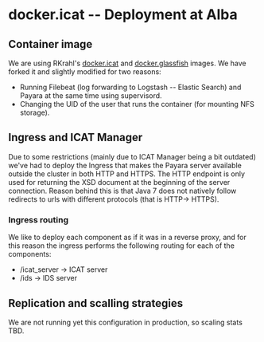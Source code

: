 # docker.icat -- Deployment at Alba

## Container image

We are using RKrahl's [docker.icat](https://github.com/RKrahl/docker.icat) and [docker.glassfish](https://github.com/RKrahl/docker.glassfish) images. We have forked it and slightly modified for two reasons:
- Running Filebeat (log forwarding to Logstash -- Elastic Search) and Payara at the same time using supervisord.
- Changing the UID of the user that runs the container (for mounting NFS storage).

## Ingress and ICAT Manager

Due to some restrictions (mainly due to ICAT Manager being a bit outdated) we've had to deploy the Ingress that makes the Payara server available outside the cluster in both HTTP and HTTPS.
The HTTP endpoint is only used for returning the XSD document at the beginning of the server connection. Reason behind this is that Java 7 does not natively follow redirects to urls with different protocols (that is HTTP-> HTTPS).

### Ingress routing

We like to deploy each component as if it was in a reverse proxy, and for this reason the ingress performs the following routing for each of the components:
- /icat_server -> ICAT server
- /ids -> IDS server

## Replication and scalling strategies

We are not running yet this configuration in production, so scaling stats TBD.
